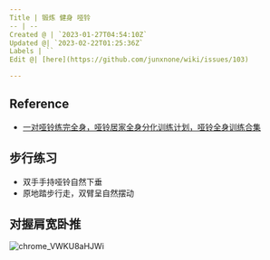 ```yaml
---
Title | 锻炼 健身 哑铃
-- | --
Created @ | `2023-01-27T04:54:10Z`
Updated @| `2023-02-22T01:25:36Z`
Labels | ``
Edit @| [here](https://github.com/junxnone/wiki/issues/103)

---
```

## Reference 
- [一对哑铃练完全身，哑铃居家全身分化训练计划，哑铃全身训练合集](https://www.bilibili.com/video/BV1ZP4y1a7GQ/)


## 步行练习
- 双手手持哑铃自然下垂
- 原地踏步行走，双臂呈自然摆动


## 对握肩宽卧推


![chrome_VWKU8aHJWi](https://user-images.githubusercontent.com/2216970/215649373-a969d2f7-969b-4fa2-a407-66c1289f7bd4.gif)

